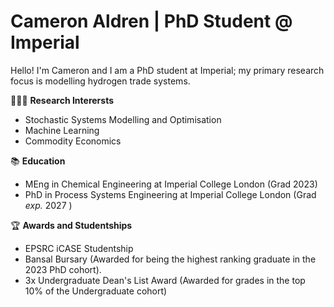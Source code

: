 # Cameron Aldren | PhD Student @ Imperial

Hello! I'm Cameron and I am a PhD student at Imperial; my primary research focus is modelling hydrogen trade systems.

👨🏼‍🔬 __Research Interersts__
- Stochastic Systems Modelling and Optimisation
- Machine Learning
- Commodity Economics 

📚 __Education__
- MEng in Chemical Engineering at Imperial College London (Grad 2023)
- PhD in Process Systems Engineering at Imperial College London (Grad *exp.* 2027 )

🏆 __Awards and Studentships__
- EPSRC iCASE Studentship
- Bansal Bursary (Awarded for being the highest ranking graduate in the 2023 PhD cohort).
- 3x Undergraduate Dean's List Award (Awarded for grades in the top 10% of the Undergraduate cohort)


